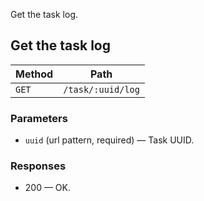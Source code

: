 Get the task log.

## Get the task log


| Method | Path |
|--------|------|
| `GET` | `/task/:uuid/log` |

### Parameters

* `uuid` (url pattern, required) — Task UUID.

### Responses

* 200 — OK.
